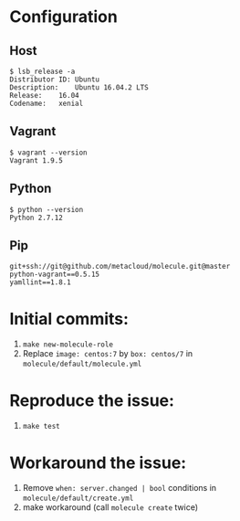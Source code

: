 # Configuration

## Host

```
$ lsb_release -a
Distributor ID:	Ubuntu
Description:	Ubuntu 16.04.2 LTS
Release:	16.04
Codename:	xenial
```

## Vagrant

```
$ vagrant --version
Vagrant 1.9.5
```

## Python

```
$ python --version
Python 2.7.12
```

## Pip

```
git+ssh://git@github.com/metacloud/molecule.git@master
python-vagrant==0.5.15
yamllint==1.8.1
```

# Initial commits:

1. `make new-molecule-role`
2. Replace `image: centos:7` by `box: centos/7` in `molecule/default/molecule.yml`

# Reproduce the issue:
1. `make test`


# Workaround the issue:

1. Remove `when: server.changed | bool` conditions in `molecule/default/create.yml`
2. make workaround (call `molecule create` twice)